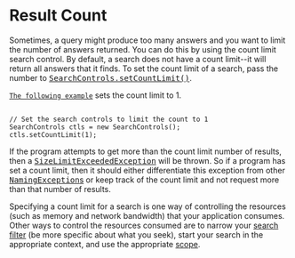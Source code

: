 
# Result Count

Sometimes, a query might produce too many answers and you want to limit the number of answers returned. You can do this by using the count limit search control. By default, a search does not have a count limit--it will return all answers that it finds. To set the count limit of a search, pass the number to 
[<tt>SearchControls.setCountLimit()</tt>](https://docs.oracle.com/javase/8/docs/api/javax/naming/directory/SearchControls.html#setCountLimit-long-).


[`The following example`](examples/SearchCountLimit.java) sets the count limit to 1.

```

// Set the search controls to limit the count to 1
SearchControls ctls = new SearchControls();
ctls.setCountLimit(1);

```

If the program attempts to get more than the count limit number of results, then a 
[<tt>SizeLimitExceededException</tt>](https://docs.oracle.com/javase/8/docs/api/javax/naming/SizeLimitExceededException.html) will be thrown. So if a program has set a count limit, then it should either differentiate this exception from other 
[<tt>NamingException</tt>s](https://docs.oracle.com/javase/8/docs/api/javax/naming/NamingException.html) or keep track of the count limit and not request more than that number of results.

Specifying a count limit for a search is one way of controlling the resources (such as memory and network bandwidth) that your application consumes. Other ways to control the resources consumed are to narrow your 
[search filter](filter.html) (be more specific about what you seek), start your search in the appropriate context, and use the appropriate 
[scope](scope.html).
